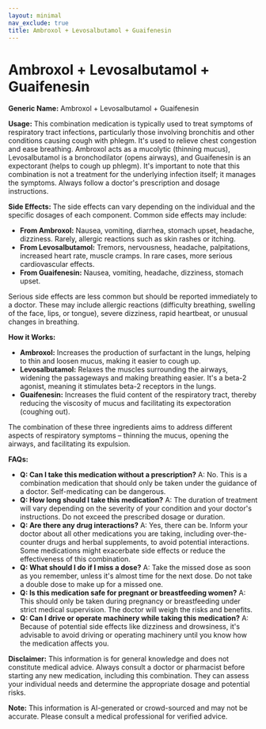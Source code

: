 ```yaml
---
layout: minimal
nav_exclude: true
title: Ambroxol + Levosalbutamol + Guaifenesin
---
```


# Ambroxol + Levosalbutamol + Guaifenesin

**Generic Name:** Ambroxol + Levosalbutamol + Guaifenesin

**Usage:** This combination medication is typically used to treat symptoms of respiratory tract infections, particularly those involving bronchitis and other conditions causing cough with phlegm.  It's used to relieve chest congestion and ease breathing.  Ambroxol acts as a mucolytic (thinning mucus), Levosalbutamol is a bronchodilator (opens airways), and Guaifenesin is an expectorant (helps to cough up phlegm).  It's important to note that this combination is not a treatment for the underlying infection itself; it manages the symptoms.  Always follow a doctor's prescription and dosage instructions.

**Side Effects:**  The side effects can vary depending on the individual and the specific dosages of each component. Common side effects may include:
* **From Ambroxol:** Nausea, vomiting, diarrhea, stomach upset, headache, dizziness.  Rarely, allergic reactions such as skin rashes or itching.
* **From Levosalbutamol:** Tremors, nervousness, headache, palpitations, increased heart rate, muscle cramps. In rare cases, more serious cardiovascular effects.
* **From Guaifenesin:** Nausea, vomiting, headache, dizziness, stomach upset.


Serious side effects are less common but should be reported immediately to a doctor. These may include allergic reactions (difficulty breathing, swelling of the face, lips, or tongue), severe dizziness, rapid heartbeat, or unusual changes in breathing.


**How it Works:**

* **Ambroxol:** Increases the production of surfactant in the lungs, helping to thin and loosen mucus, making it easier to cough up.
* **Levosalbutamol:** Relaxes the muscles surrounding the airways, widening the passageways and making breathing easier. It's a beta-2 agonist, meaning it stimulates beta-2 receptors in the lungs.
* **Guaifenesin:** Increases the fluid content of the respiratory tract, thereby reducing the viscosity of mucus and facilitating its expectoration (coughing out).


The combination of these three ingredients aims to address different aspects of respiratory symptoms – thinning the mucus, opening the airways, and facilitating its expulsion.

**FAQs:**

* **Q: Can I take this medication without a prescription?** A: No.  This is a combination medication that should only be taken under the guidance of a doctor. Self-medicating can be dangerous.
* **Q: How long should I take this medication?** A: The duration of treatment will vary depending on the severity of your condition and your doctor's instructions.  Do not exceed the prescribed dosage or duration.
* **Q: Are there any drug interactions?** A: Yes, there can be.  Inform your doctor about all other medications you are taking, including over-the-counter drugs and herbal supplements, to avoid potential interactions.  Some medications might exacerbate side effects or reduce the effectiveness of this combination.
* **Q: What should I do if I miss a dose?** A: Take the missed dose as soon as you remember, unless it's almost time for the next dose. Do not take a double dose to make up for a missed one.
* **Q: Is this medication safe for pregnant or breastfeeding women?** A:  This should only be taken during pregnancy or breastfeeding under strict medical supervision. The doctor will weigh the risks and benefits.
* **Q: Can I drive or operate machinery while taking this medication?** A:  Because of potential side effects like dizziness and drowsiness, it's advisable to avoid driving or operating machinery until you know how the medication affects you.


**Disclaimer:** This information is for general knowledge and does not constitute medical advice.  Always consult a doctor or pharmacist before starting any new medication, including this combination.  They can assess your individual needs and determine the appropriate dosage and potential risks.


**Note:** This information is AI-generated or crowd-sourced and may not be accurate. Please consult a medical professional for verified advice.